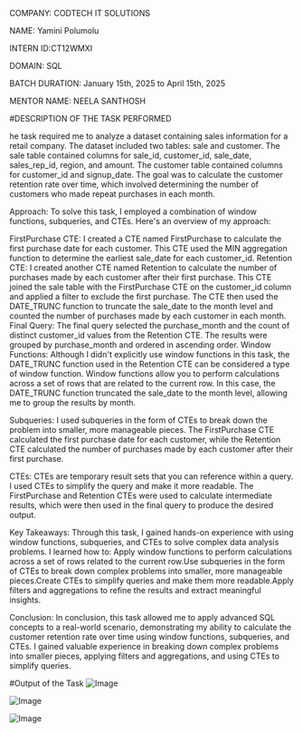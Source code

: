 COMPANY: CODTECH IT SOLUTIONS

NAME: Yamini Polumolu

INTERN ID:CT12WMXI 

DOMAIN: SQL

BATCH DURATION: January 15th, 2025 to April 15th, 2025

MENTOR NAME: NEELA SANTHOSH

#DESCRIPTION OF THE TASK PERFORMED

he task required me to analyze a dataset containing sales information for a retail company. The dataset included two tables: sale and customer. The sale table contained columns for sale_id, customer_id, sale_date, sales_rep_id, region, and amount. The customer table contained columns for customer_id and signup_date. The goal was to calculate the customer retention rate over time, which involved determining the number of customers who made repeat purchases in each month.

Approach: To solve this task, I employed a combination of window functions, subqueries, and CTEs. Here's an overview of my approach:

FirstPurchase CTE: I created a CTE named FirstPurchase to calculate the first purchase date for each customer. This CTE used the MIN aggregation function to determine the earliest sale_date for each customer_id.
Retention CTE: I created another CTE named Retention to calculate the number of purchases made by each customer after their first purchase. This CTE joined the sale table with the FirstPurchase CTE on the customer_id column and applied a filter to exclude the first purchase. The CTE then used the DATE_TRUNC function to truncate the sale_date to the month level and counted the number of purchases made by each customer in each month.
Final Query: The final query selected the purchase_month and the count of distinct customer_id values from the Retention CTE. The results were grouped by purchase_month and ordered in ascending order.
Window Functions: Although I didn't explicitly use window functions in this task, the DATE_TRUNC function used in the Retention CTE can be considered a type of window function. Window functions allow you to perform calculations across a set of rows that are related to the current row. In this case, the DATE_TRUNC function truncated the sale_date to the month level, allowing me to group the results by month.

Subqueries: I used subqueries in the form of CTEs to break down the problem into smaller, more manageable pieces. The FirstPurchase CTE calculated the first purchase date for each customer, while the Retention CTE calculated the number of purchases made by each customer after their first purchase.

CTEs: CTEs are temporary result sets that you can reference within a query. I used CTEs to simplify the query and make it more readable. The FirstPurchase and Retention CTEs were used to calculate intermediate results, which were then used in the final query to produce the desired output.

Key Takeaways: Through this task, I gained hands-on experience with using window functions, subqueries, and CTEs to solve complex data analysis problems. I learned how to: Apply window functions to perform calculations across a set of rows related to the current row.Use subqueries in the form of CTEs to break down complex problems into smaller, more manageable pieces.Create CTEs to simplify queries and make them more readable.Apply filters and aggregations to refine the results and extract meaningful insights.

Conclusion: In conclusion, this task allowed me to apply advanced SQL concepts to a real-world scenario, demonstrating my ability to calculate the customer retention rate over time using window functions, subqueries, and CTEs. I gained valuable experience in breaking down complex problems into smaller pieces, applying filters and aggregations, and using CTEs to simplify queries.

#Output of the Task
![Image](https://github.com/user-attachments/assets/d4cf5f33-bb1c-4d17-a881-e34405f40b72)

![Image](https://github.com/user-attachments/assets/73e854b2-b61a-4cb3-9ca9-dc36cbabd992)

![Image](https://github.com/user-attachments/assets/c3ee4fcf-b5a4-4a78-abb8-0b4472952293)
